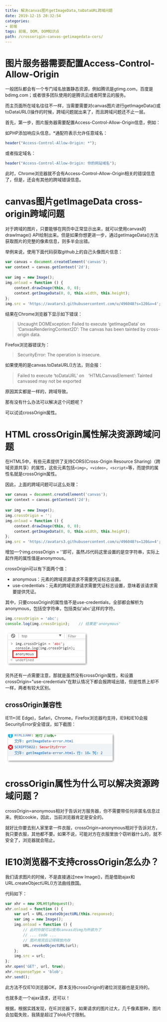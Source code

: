 ```yaml
---
title: 解决canvas图片getImageData,toDataURL跨域问题
date: 2019-12-15 20:32:54
categories:
- 前端
tags: 前端, DOM, DOM知识点
path: /crossorigin-canvas-getimagedata-cors/
---
```


# 图片服务器需要配置Access-Control-Allow-Origin

一般团队都会有一个专门域名放置静态资源，例如腾讯是gtimg.com，百度是bdimg.com；或者很多团队使用的是腾讯云或者阿里云的服务。

而主页面所在域名往往不一样，当需要需要对canvas图片进行getImageData()或toDataURL()操作的时候，跨域问题就出来了，而且跨域问题还不止一层。

首先，第一步，图片服务器需要配置Access-Control-Allow-Origin信息，例如：

如PHP添加响应头信息，*通配符表示允许任意域名：

```php
header("Access-Control-Allow-Origin: *");
```

或者指定域名：

```php
header("Access-Control-Allow-Origin: 你的网站域名");
```

此时，Chrome浏览器就不会有Access-Control-Allow-Origin相关的错误信息了，但是，还会有其他的跨域错误信息。

# canvas图片getImageData cross-origin跨域问题

对于跨域的图片，只要能够在网页中正常显示出来，就可以使用canvas的drawImage() API绘制出来。但是如果你想更进一步，通过getImageData()方法获取图片的完整的像素信息，则多半会出错。

举例来说，使用下面代码获取github上的自己头像图片信息：

```js
var canvas = document.createElement('canvas');
var context = canvas.getContext('2d');

var img = new Image();
img.onload = function () {
    context.drawImage(this, 0, 0);
    context.getImageData(0, 0, this.width, this.height);
};
img.src = 'https://avatars3.githubusercontent.com/u/496048?s=120&v=4';
```

结果在Chrome浏览器下显示如下错误：

>Uncaught DOMException: Failed to execute ‘getImageData’ on ‘CanvasRenderingContext2D’: The canvas has been tainted by cross-origin data.

Firefox浏览器错误为：

>SecurityError: The operation is insecure.

如果使用的是canvas.toDataURL()方法，则会报：

>Failed to execute ‘toDataURL’ on　’HTMLCanvasElement’: Tainted canvased may not be exported

原因其实都是一样的，跨域导致。

那有没有什么办法可以解决这个问题呢？

可以试试crossOrigin属性。

# HTML crossOrigin属性解决资源跨域问题

在HTML5中，有些元素提供了支持CORS(Cross-Origin Resource Sharing)（跨域资源共享）的属性，这些元素包括`<img>`，`<video>`，`<script>`等，而提供的属性名就是crossOrigin属性。

因此，上面的跨域问题可以这么处理：

```js
var canvas = document.createElement('canvas');
var context = canvas.getContext('2d');

var img = new Image();
img.crossOrigin = '';
img.onload = function () {
    context.drawImage(this, 0, 0);
    context.getImageData(0, 0, this.width, this.height);
};
img.src = 'https://avatars3.githubusercontent.com/u/496048?s=120&v=4';
```

增加一个img.crossOrigin = ''即可，虽然JS代码这里设置的是空字符串，实际上起作用的属性值是anonymous。

crossOrigin可以有下面两个值：

- anonymous：元素的跨域资源请求不需要凭证标志设置。
- use-credentials：元素的跨域资源请求需要凭证标志设置，意味着该请求需要提供凭证。

其中，只要crossOrigin的属性值不是use-credentials，全部都会解析为anonymous，包括空字符串，包括类似'abc'这样的字符。

```js
img.crossOrigin = 'abc';
console.log(img.crossOrigin);    // 结果是'anonymous'
```

![](2019-12-15-20-51-41.png)

另外还有一点需要注意，那就是虽然没有crossOrigin属性，和设置crossOrigin="use-credentials"在默认情况下都会报跨域出错，但是性质上却不一样，两者有较大区别。

## crossOrigin兼容性

IE11+(IE Edge)，Safari，Chrome，Firefox浏览器均支持，IE9和IE10会报SecurityError安全错误，如下截图：

![](2019-12-15-20-52-38.png)

# crossOrigin属性为什么可以解决资源跨域问题？

crossOrigin=anonymous相对于告诉对方服务器，你不需要带任何非匿名信息过来。例如cookie，因此，当前浏览器肯定是安全的。

就好比你要去别人家里拿一件衣服，crossOrigin=anonymous相对于告诉对方，我只要衣服，其他都不要。如果不说，可能对方在衣服里放个窃听器什么的，就不安全了，浏览器就会阻止。

# IE10浏览器不支持crossOrigin怎么办？

我们请求图片的时候，不是直接通过new Image()，而是借助ajax和URL.createObjectURL()方法曲线救国。

代码如下：

```js
var xhr = new XMLHttpRequest();
xhr.onload = function () {
    var url = URL.createObjectURL(this.response);
    var img = new Image();
    img.onload = function () {
        // 此时你就可以使用canvas对img为所欲为了
        // ... code ...
        // 图片用完后记得释放内存
        URL.revokeObjectURL(url);
    };
    img.src = url;
};
xhr.open('GET', url, true);
xhr.responseType = 'blob';
xhr.send();
```

此方法不仅IE10浏览器OK，原本支持crossOrigin的诸位浏览器也是支持的。

也就多走一个ajax请求，还可以！

根据，根据实践发现，在IE浏览器下，如果请求的图片过大，几千像素那种，图片会加载失败，我猜是超过了blob尺寸限制。
